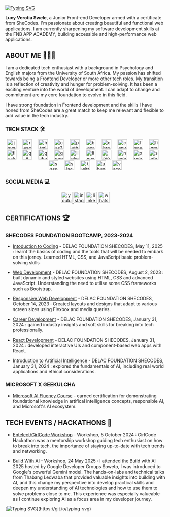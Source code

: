 [![Typing SVG](https://readme-typing-svg.herokuapp.com?font=++%22Aubrey%22%2C+system-ui;++&size=30&pause=1000&color=F73A6F&center=true&vCenter=true&width=435&height=70&lines=+HI%2C+I'M+LUCY+SWELE;+JUNIOR+FRONTEND+DEV)](https://git.io/typing-svg)

**Lucy Verotia Swele**, a Junior Front-end Developer armed with a certificate from SheCodes. I'm passionate about creating beautiful and functional web applications. I am currently sharpening my software development skills at the FNB APP ACADEMY, building accessible and high-performance web applications.

## ABOUT ME  👩🏽‍💻
I am a dedicated tech enthusiast with a background in Psychology and English majors from the University of South Africa. My passion has shifted towards being a Frontend Developer or more other tech roles. My transition is a reflection of creativity and hunger for problem-solving. It has been a exciting venture into the world of development. I can adapt to change and commitment are my core foundation to evolve in this field. 

I have strong foundation in Frontend development and the skills I have honed from SheCodes are a great match to keep me relevant and flexible to add value in the tech 
industry.


### TECH STACK 🛠️

<div align="center">
  <img src="https://cdn.jsdelivr.net/gh/devicons/devicon/icons/javascript/javascript-original.svg" height="30" alt="javascript logo"  />
  <img width="12" />
  <img src="https://cdn.jsdelivr.net/gh/devicons/devicon/icons/react/react-original.svg" height="30" alt="react logo"  />
  <img width="12" />
  <img src="https://cdn.jsdelivr.net/gh/devicons/devicon/icons/html5/html5-original.svg" height="30" alt="html5 logo"  />
  <img width="12" />
  <img src="https://cdn.jsdelivr.net/gh/devicons/devicon/icons/css3/css3-original.svg" height="30" alt="css3 logo"  />
  <img width="12" />
  <img src="https://cdn.jsdelivr.net/gh/devicons/devicon/icons/python/python-original.svg" height="30" alt="python logo"  />
  <img width="12" />
  <img src="https://cdn.jsdelivr.net/gh/devicons/devicon/icons/bootstrap/bootstrap-original.svg" height="30" alt="bootstrap logo"  />
  <img width="12" />
  <img src="https://cdn.jsdelivr.net/gh/devicons/devicon/icons/chrome/chrome-original.svg" height="30" alt="chrome logo"  />
  <img width="12" />
  <img src="https://cdn.jsdelivr.net/gh/devicons/devicon/icons/canva/canva-original.svg" height="30" alt="canva logo"  />
  <img width="12" />
  <img src="https://cdn.jsdelivr.net/gh/devicons/devicon/icons/facebook/facebook-original.svg" height="30" alt="facebook logo"  />
  <img width="12" />
  <img src="https://cdn.jsdelivr.net/gh/devicons/devicon/icons/figma/figma-original.svg" height="30" alt="figma logo"  />
  <img width="12" />
  <img src="https://cdn.jsdelivr.net/gh/devicons/devicon/icons/flask/flask-original.svg" height="30" alt="flask logo"  />
  <img width="12" />
  <img src="https://cdn.jsdelivr.net/gh/devicons/devicon/icons/git/git-original.svg" height="30" alt="git logo"  />
  <img width="12" />
  <img src="https://cdn.jsdelivr.net/gh/devicons/devicon/icons/github/github-original.svg" height="30" alt="github logo"  />
  <img width="12" />
  <img src="https://cdn.jsdelivr.net/gh/devicons/devicon/icons/google/google-original.svg" height="30" alt="google logo"  />
  <img width="12" />
  <img src="https://cdn.jsdelivr.net/gh/devicons/devicon/icons/linkedin/linkedin-original.svg" height="30" alt="linkedin logo"  />
  <img width="12" />
  <img src="https://cdn.jsdelivr.net/gh/devicons/devicon/icons/linux/linux-original.svg" height="30" alt="linux logo"  />
  <img width="12" />
  <img src="https://cdn.jsdelivr.net/gh/devicons/devicon/icons/moodle/moodle-original.svg" height="30" alt="moodle logo"  />
  <img width="12" />
  <img src="https://cdn.jsdelivr.net/gh/devicons/devicon/icons/nodejs/nodejs-original.svg" height="30" alt="nodejs logo"  />
  <img width="12" />
  <img src="https://cdn.jsdelivr.net/gh/devicons/devicon/icons/pycharm/pycharm-original.svg" height="30" alt="pycharm logo"  />
  <img width="12" />
  <img src="https://cdn.jsdelivr.net/gh/devicons/devicon/icons/safari/safari-original.svg" height="30" alt="safari logo"  />
  <img width="12" />
  <img src="https://cdn.jsdelivr.net/gh/devicons/devicon/icons/sass/sass-original.svg" height="30" alt="sass logo"  />
  <img width="12" />
  <img src="https://cdn.jsdelivr.net/gh/devicons/devicon/icons/slack/slack-original.svg" height="30" alt="slack logo"  />
  <img width="12" />
  <img src="https://cdn.jsdelivr.net/gh/devicons/devicon/icons/twitter/twitter-original.svg" height="30" alt="twitter logo"  />
  <img width="12" />
  <img src="https://cdn.jsdelivr.net/gh/devicons/devicon/icons/ubuntu/ubuntu-plain.svg" height="30" alt="ubuntu logo"  />
  <img width="12" />
  <img src="https://cdn.jsdelivr.net/gh/devicons/devicon/icons/vscode/vscode-original.svg" height="30" alt="vscode logo"  />
</div>

### SOCIAL MEDIA 💻

<div align="center">
  <a href="https://www.youtube.com/@lucyswele5446" target="_blank">
    <img src="https://img.shields.io/static/v1?message=Youtube&logo=youtube&label=&color=FF0000&logoColor=white&labelColor=&style=for-the-badge" height="35" alt="youtube logo"  />
  </a>
  <img src="https://img.shields.io/static/v1?message=Instagram&logo=instagram&label=&color=E4405F&logoColor=white&labelColor=&style=for-the-badge" height="35" alt="instagram logo"  />
  <a href="https://www.linkedin.com/in/lucy-verotia-swele" target="_blank">
    <img src="https://img.shields.io/static/v1?message=LinkedIn&logo=linkedin&label=&color=0077B5&logoColor=white&labelColor=&style=for-the-badge" height="35" alt="linkedin logo"  />
  </a>
  <img src="https://img.shields.io/static/v1?message=Whatsapp&logo=whatsapp&label=&color=25D366&logoColor=white&labelColor=&style=for-the-badge" height="35" alt="whatsapp logo"  />
</div>

 

## CERTIFICATIONS 🏆
 ### SHECODES FOUNDATION BOOTCAMP, 2023-2024
- [Intoduction to Coding](https://www.shecodes.io/certificates/bccd461f8b64eeeb18eec9c962ea8cd6?_gl=1*ae5z86*_gcl_au*MTQzMzA2MDM4Ni4xNzQ4OTgyMjI0) -  DELAC FOUNDATION SHECODES, May 11, 2025 : learnt the basics of coding and the tools that will be needed to embark on this jorney. Learned HTML, CSS, and JavaScript basic problem-solving skills

- [Web Development](https://www.shecodes.io/certificates/fdaf17053da45b8222cccba354de4fef?_gl=1*1avzxbo*_gcl_au*MTQzMzA2MDM4Ni4xNzQ4OTgyMjI0) - DELAC FOUNDATION SHECODES, August 2, 2023 : built dynamic and styled websites using HTML, CSS and advanced JavaScript. Understanding the need to utilise some CSS frameworks such as Bootstrap.

- [Responsive Web Development](https://www.shecodes.io/certificates/e449e40cdc4609d2054d0df4038455ab?_gl=1*2pkfri*_gcl_au*MTQzMzA2MDM4Ni4xNzQ4OTgyMjI0) - DELAC FOUNDATION SHECODES, October 14, 2023 : Created layouts and designs that adapt to various screen sizes using Flexbox and media queries.

- [Career Development](https://www.shecodes.io/certificates/be70d73e41f356f2aae2497ec9526b78?_gl=1*1un11ip*_gcl_au*MTQzMzA2MDM4Ni4xNzQ4OTgyMjI0) - DELAC FOUNDATION SHECODES, January 31, 2024 : gained industry insights and soft skills for breaking into tech professionally.

- [React Development](https://www.shecodes.io/certificates/3c10d2e3ec3b8167206fcf9203b75a28?_gl=1*1un11ip*_gcl_au*MTQzMzA2MDM4Ni4xNzQ4OTgyMjI0) - DELAC FOUNDATION SHECODES, January 31, 2024 : developed interactive UIs and component-based web apps with React.

- [Introduction to Artificial Intelligence](https://www.shecodes.io/certificates/ee1718e3b1609d930b2da3bac5b473d6?_gl=1*defz3o*_gcl_au*MTQzMzA2MDM4Ni4xNzQ4OTgyMjI0) - DELAC FOUNDATION SHECODES, January 31, 2024 : explored the fundamentals of AI, including real world applications and ethical considerations.


### MICROSOFT X GEEKULCHA 
- [Microsoft AI Fluency Course](https://msaiskillsdev.gklink.co/cert/Lucy%20Verotia%20Swele%20-%20Certificate%20-%20MSAISkillsDev%20Course%20-%2020250603225128.png) - earned certification for demonstrating foundational knowledge in artifical intelligence concepts, responsible AI, and Microsoft's AI ecosystem.
 



## TECH EVENTS / HACKATHONS 🎤

- [Entelect/GirlCode Workshop]() - Workshop, 5 October 2024 : GirlCode Hackathon was a mentorship workshop guiding tech enthusiast on how to break into tech, the importance of staying up-to-date with tech trends and networking.
 

- [Build With AI]() - Workshop, 24 May 2025 : I attended the Build with AI 2025 hosted by Google Developer Groups Soweto, I was introduced to Google's powerful Gemini model. The hands-on-labs and technical talks from Thabang Ledwaba that provided valuable insights into building with AI, and this change my perspective into develop practical skills and deepen my understanding of AI technologies and how to use them to solve problems close to me. This experience was especially valueable as I continue exploring AI as a focus area in my developer journey.


[![Typing SVG](https://readme-typing-svg.herokuapp.com?font=++%22Aubrey%22%2C+system-ui;++&size=25&pause=1000&color=F73A6F&center=true&vCenter=true&width=435&height=70&lines=++STAY+TUNED+FOR+MORE+INFO!!)](https://git.io/typing-svg)